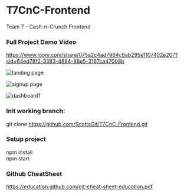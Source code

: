 # T7CnC-Frontend
Team 7 - Cash-n-Crunch Frontend  

### Full Project Demo Video
https://www.loom.com/share/075a2c4ad7984c8ab295e1107402e207?sid=64ed78f2-3383-4884-88e5-3167ca47008b  


![landing page](https://github.com/ScottsGit/T7CnC-Frontend/assets/17536863/74eab397-9b7f-4a9f-ae24-40e289df8270)
&nbsp;&nbsp;

![signup page](https://github.com/ScottsGit/T7CnC-Frontend/assets/17536863/0cd404f6-3487-443c-beee-49dd98660148)

![dashboard1](https://github.com/ScottsGit/T7CnC-Frontend/assets/17536863/2bc6585e-6554-483b-a818-a421502ef6ff)


### Init working branch:
git clone https://github.com/ScottsGit/T7CnC-Frontend.git  

### Setup project
npm install  
npm start  


### Github CheatSheet
https://education.github.com/git-cheat-sheet-education.pdf  
